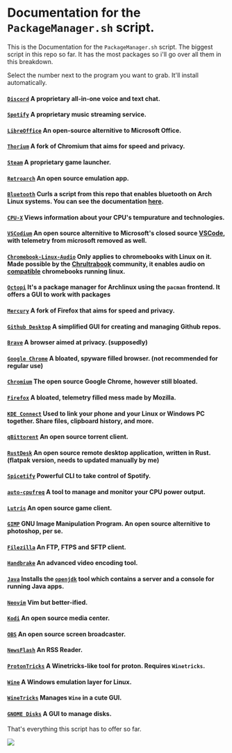 # Documentation for the `PackageManager.sh` script.

This is the Documentation for the `PackageManager.sh` script. The biggest script in this repo so far. It has the most packages so i'll go over all them in this breakdown.

Select the number next to the program you want to grab. It'll install automatically.

#### [`Discord`](https://discord.com) A proprietary all-in-one voice and text chat.
#### [`Spotify`](https://spotify.com) A proprietary music streaming service.
#### [`LibreOffice`](https://www.libreoffice.org/) An open-source alternitive to Microsoft Office.
#### [`Thorium`](https://thorium.rocks) A fork of Chromium that aims for speed and privacy.
#### [`Steam`](https://steampowered.com/) A proprietary game launcher.
#### [`Retroarch`](https://www.retroarch.com/) An open source emulation app.
#### [`Bluetooth`](https://en.wikipedia.org/wiki/Bluetooth) Curls a script from this repo that enables bluetooth on Arch Linux systems. You can see the documentation [here](https://github.com/strangetheproot/practical-shell-files/blob/main/documentation/BluetoothHelp.md).
#### [`CPU-X`](https://aur.archlinux.org/packages/cpu-x) Views information about your CPU's tempurature and technologies.
#### [`VSCodium`](https://vscodium.com) An open source alternitive to Microsoft's closed source [VSCode](https://code.visualstudio.com/), with telemetry from microsoft removed as well.
#### [`Chromebook-Linux-Audio`](https://github.com/WeirdTreeThing/chromebook-linux-audio/) Only applies to chromebooks with Linux on it. Made possible by the [Chrultrabook](https://chrultrabook.github.io/docs) community, it enables audio on [compatible](https://docs.chrultrabook.com/docs/firmware/supported-devices.html) chromebooks running linux.
#### [`Octopi`](https://tintaescura.com/projects/octopi/) It's a package manager for Archlinux using the `pacman` frontend. It offers a GUI to work with packages
#### [`Mercury`](https://thorium.rocks/mercury) A fork of Firefox that aims for speed and privacy.
#### [`Github Desktop`](https://github.com/desktop) A simplified GUI for creating and managing Github repos.
#### [`Brave`](https://brave.com) A browser aimed at privacy. (supposedly)
#### [`Google Chrome`](https://google.com/chrome) A bloated, spyware filled browser. (not recommended for regular use)
#### [`Chromium`](https://www.chromium.org/Home/) The open source Google Chrome, however still bloated.
#### [`Firefox`](https://firefox.com) A bloated, telemetry filled mess made by Mozilla.
#### [`KDE Connect`](https://kdeconnect.kde.org/) Used to link your phone and your Linux or Windows PC together. Share files, clipboard history, and more.
#### [`qBittorent`](https://www.qbittorrent.org/) An open source torrent client.
#### [`RustDesk`](https://rustdesk.com/) An open source remote desktop application, written in Rust. (flatpak version, needs to updated manually by me)
#### [`Spicetify`](https://spicetify.app) Powerful CLI to take control of Spotify.
#### [`auto-cpufreq`](https://github.com/AdnanHodzic/auto-cpufreq) A tool to manage and monitor your CPU power output.
#### [`Lutris`](https://lutris.net/) An open source game client.
#### [`GIMP`](https://www.gimp.org/) GNU Image Manipulation Program. An open source alternitive to photoshop, per se.
#### [`Filezilla`](https://filezilla-project.org/) An FTP, FTPS and SFTP client.
#### [`Handbrake`](https://handbrake.fr/) An advanced video encoding tool.
#### [`Java`](https://www.java.com/en/) Installs the [`openjdk`](https://openjdk.org/) tool which contains a server and a console for running Java apps.
#### [`Neovim`](https://neovim.io/) Vim but better-ified.
#### [`Kodi`](https://kodi.tv/) An open source media center.
#### [`OBS`](https://obsproject.com/) An open source screen broadcaster.
#### [`NewsFlash`](https://gitlab.com/news-flash/news_flash_gtk) An RSS Reader.
#### [`ProtonTricks`](https://github.com/Matoking/protontricks) A Winetricks-like tool for proton. Requires `Winetricks`.
#### [`Wine`](https://www.winehq.org/) A Windows emulation layer for Linux.
#### [`WineTricks`](https://wiki.winehq.org/Winetricks) Manages `Wine` in a cute GUI.
#### [`GNOME Disks`](https://gitlab.gnome.org/GNOME/gnome-disk-utility) A GUI to manage disks.

That's everything this script has to offer so far.


<img src=https://raw.githubusercontent.com/strangetheproot/practical-shell-files/main/assets/whatsapp.jpeg>
